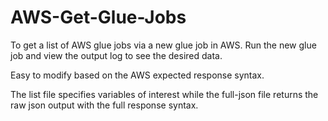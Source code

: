 # AWS-Get-Glue-Jobs
To get a list of AWS glue jobs via a new glue job in AWS. Run the new glue job and view the output log to see the desired data.

Easy to modify based on the AWS expected response syntax.

The list file specifies variables of interest while the full-json file returns the raw json output with the full response syntax.
